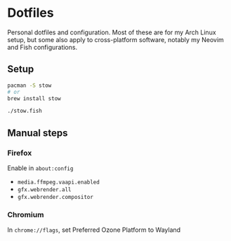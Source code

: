 # Dotfiles

Personal dotfiles and configuration. Most of these are for my Arch Linux setup, but some also apply to cross-platform software, notably my Neovim and Fish configurations.

## Setup

```sh
pacman -S stow
# or
brew install stow

./stow.fish
```

## Manual steps

### Firefox

Enable in `about:config`

- `media.ffmpeg.vaapi.enabled`
- `gfx.webrender.all`
- `gfx.webrender.compositor`

### Chromium

In `chrome://flags`, set Preferred Ozone Platform to Wayland
